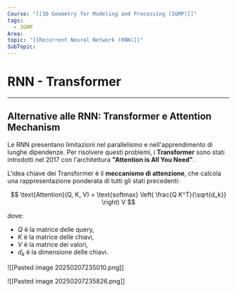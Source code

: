 ```yaml
---
Course: "[[3D Geometry for Modeling and Processing (3GMP)]]"
tags:
  - 3GMP
Area: 
topic: "[[Recurrent Neural Network (RNN)]]"
SubTopic: 
---
```


# RNN - Transformer
---

## Alternative alle RNN: Transformer e Attention Mechanism

Le RNN presentano limitazioni nel parallelismo e nell'apprendimento di lunghe dipendenze. Per risolvere questi problemi, i **Transformer** sono stati introdotti nel 2017 con l'architettura **"Attention is All You Need"**.

L'idea chiave dei Transformer è il **meccanismo di attenzione**, che calcola una rappresentazione ponderata di tutti gli stati precedenti:

$$
\text{Attention}(Q, K, V) = \text{softmax} \left( \frac{Q K^T}{\sqrt{d_k}} \right) V
$$

dove:
- $Q$ è la matrice delle query,
- $K$ è la matrice delle chiavi,
- $V$ è la matrice dei valori,
- $d_k$ è la dimensione delle chiavi.


![[Pasted image 20250207235010.png]]


![[Pasted image 20250207235826.png]]